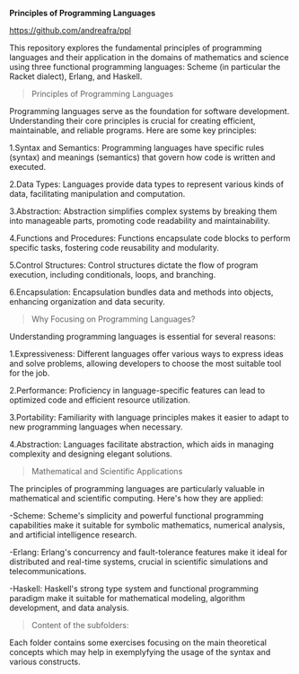 **Principles of Programming Languages**

https://github.com/andreafra/ppl

This repository explores the fundamental principles of programming languages and their application in the domains of mathematics and science using three functional programming languages: Scheme (in particular the Racket dialect), Erlang, and Haskell.

>Principles of Programming Languages

Programming languages serve as the foundation for software development. Understanding their core principles is crucial for creating efficient, maintainable, and reliable programs. Here are some key principles:

1.Syntax and Semantics: Programming languages have specific rules (syntax) and meanings (semantics) that govern how code is written and executed.

2.Data Types: Languages provide data types to represent various kinds of data, facilitating manipulation and computation.

3.Abstraction: Abstraction simplifies complex systems by breaking them into manageable parts, promoting code readability and maintainability.

4.Functions and Procedures: Functions encapsulate code blocks to perform specific tasks, fostering code reusability and modularity.

5.Control Structures: Control structures dictate the flow of program execution, including conditionals, loops, and branching.

6.Encapsulation: Encapsulation bundles data and methods into objects, enhancing organization and data security.

>Why Focusing on Programming Languages?

Understanding programming languages is essential for several reasons:

1.Expressiveness: Different languages offer various ways to express ideas and solve problems, allowing developers to choose the most suitable tool for the job.

2.Performance: Proficiency in language-specific features can lead to optimized code and efficient resource utilization.

3.Portability: Familiarity with language principles makes it easier to adapt to new programming languages when necessary.

4.Abstraction: Languages facilitate abstraction, which aids in managing complexity and designing elegant solutions.

>Mathematical and Scientific Applications

The principles of programming languages are particularly valuable in mathematical and scientific computing. Here's how they are applied:

-Scheme: Scheme's simplicity and powerful functional programming capabilities make it suitable for symbolic mathematics, numerical analysis, and artificial intelligence research.

-Erlang: Erlang's concurrency and fault-tolerance features make it ideal for distributed and real-time systems, crucial in scientific simulations and telecommunications.

-Haskell: Haskell's strong type system and functional programming paradigm make it suitable for mathematical modeling, algorithm development, and data analysis.


>Content of the subfolders:

Each folder contains some exercises focusing on the main theoretical concepts which may help in exemplyfying the usage of the syntax and various constructs.
